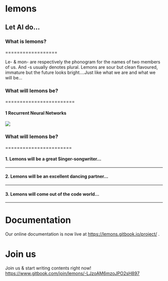 # lemons
Let AI do...
-------

### What is lemons?
==================

Le- & mon- are respectively the phonogram for the names of two members of us. And -s usually denotes plural. Lemons are sour but clean flavoured, immature but the future looks bright....Just like what we are and what we will be...




### What will lemons be?
========================
#### 1 Recurrent Neural Networks
<img src=http://colah.github.io/posts/2015-08-Understanding-LSTMs/img/RNN-unrolled.png />



### What will lemons be?
=======================

#### 1. Lemons will be a great Singer-songwriter...
--------------------------------------------


#### 2. Lemons will be an excellent dancing partner...
-------------------------------------------------


#### 3. Lemons will come out of the code world...
---------------------------------------------



Documentation
=============
Our online documentation is now live at https://lemons.gitbook.io/project/ .


Join us
=======
Join us & start writing contents right now! https://www.gitbook.com/join/lemons/-LJzoAM6mzoJPO2sH897
